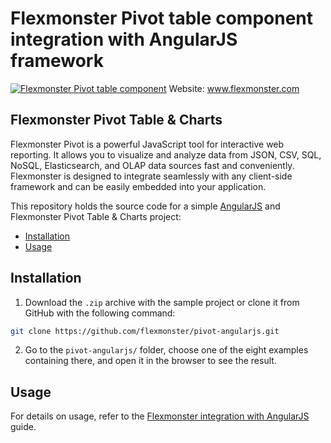 # Flexmonster Pivot table component integration with AngularJS framework
[![Flexmonster Pivot table component](https://www.flexmonster.com/fm_uploads/2020/06/GitHub_fm.png)](http://flexmonster.com)
Website: www.flexmonster.com

## Flexmonster Pivot Table & Charts

Flexmonster Pivot is a powerful JavaScript tool for interactive web reporting. It allows you to visualize and analyze data from JSON, CSV, SQL, NoSQL, Elasticsearch, and OLAP data sources fast and conveniently. Flexmonster is designed to integrate seamlessly with any client-side framework and can be easily embedded into your application.

This repository holds the source code for a simple [AngularJS](https://angularjs.org/) and Flexmonster Pivot Table & Charts project:

- [Installation](#installation)
- [Usage](#usage)

## Installation

1. Download the `.zip` archive with the sample project or clone it from GitHub with the following command:

```bash
git clone https://github.com/flexmonster/pivot-angularjs.git
```

2. Go to the `pivot-angularjs/` folder, choose one of the eight examples containing there, and open it in the browser to see the result.

## Usage

For details on usage, refer to the [Flexmonster integration with AngularJS](https://www.flexmonster.com/doc/integration-with-angularjs/) guide.
